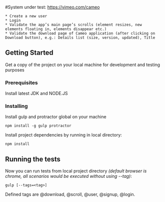 #System under test: https://vimeo.com/cameo

    * Create a new user
    * Login
    * Validate the app’s main page’s scrolls (element resizes, new elements floating in, elements disappear etc.)
    * Validate the download page of Cameo application (after clicking on Download button), e.g.: Details list (size, version, updated), Title

## Getting Started

Get a copy of the project on your local machine for development and testing purposes

### Prerequisites

Install latest JDK and NODE.JS

### Installing

Install gulp and protractor global on your machine
```
npm install -g gulp protractor
```

Install project dependencies by running in local directory:
```
npm install
```

## Running the tests

Now you can run tests from local project directory *(default browser is chrome, all scenarios would be executed without using --tag)*:
```
gulp [--tags=<tag>]
```
Defined tags are @download, @scroll, @user, @signup, @login.
